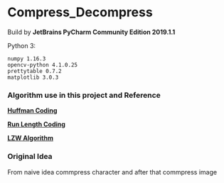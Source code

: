 # Compress_Decompress
Build by **JetBrains PyCharm Community Edition 2019.1.1**

Python 3:

    numpy 1.16.3
    opencv-python 4.1.0.25
    prettytable 0.7.2
    matplotlib 3.0.3

### Algorithm use in this project and Reference

**[Huffman Coding][1]**

**[Run Length Coding][2]**

**[LZW Algorithm][3]**


[1]: http://pythonfiddle.com/huffman-coding-text/ "Huffman code" 

[2]: https://www.rosettacode.org/wiki/Run-length_encoding#Python "RLC"

[3]: https://rosettacode.org/wiki/LZW_compression#Python "LZW"

### Original Idea

From naive idea commpress character and after that commpress image

